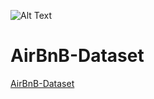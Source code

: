 
![Alt Text](https://github.com/RittheGit/my-images/blob/main/AirBnB.png?raw=true)

# AirBnB-Dataset

[AirBnB-Dataset](https://public.tableau.com/app/profile/ritesh.shrestha1489/viz/AirBnBDataset_17487727832980/Dashboard1)
